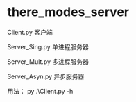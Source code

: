 # there_modes_server
Client.py 客户端

Server_Sing.py 单进程服务器

Server_Mult.py 多进程服务器

Server_Asyn.py 异步服务器

用法：
py .\Client.py -h
